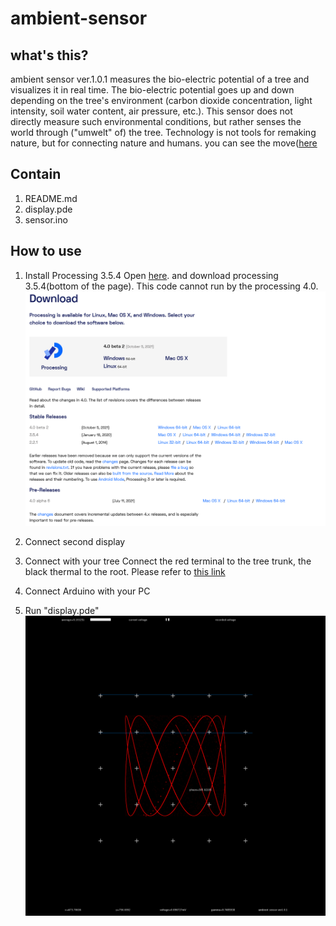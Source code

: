 # ambient-sensor

## what's this?
ambient sensor ver.1.0.1 measures the bio-electric potential of a tree and visualizes it in real time.
The bio-electric potential goes up and down depending on the tree's environment (carbon dioxide concentration, light intensity, soil water content, air pressure, etc.). This sensor does not directly measure such environmental conditions, but rather senses the world through ("umwelt" of) the tree. Technology is not tools for remaking nature, but for connecting nature and humans. you can see the move([here](https://youtu.be/3e0Tb1YB4j8)

## Contain
1. README.md
2. display.pde
3. sensor.ino

## How to use
1. Install Processing 3.5.4
Open [here](https://processing.org/download). and download processing 3.5.4(bottom of the page). This code cannot run by the processing 4.0.
![image1](https://github.com/tnoinkwms/ambient-sensor/blob/images/downloa_processing.png)

2. Connect second display
3. Connect <ambient sensor> with your tree
Connect the red terminal to the tree trunk, the black thermal to the root. Please refer to [this link](https://special.ycam.jp/interlab/projects/forestsymphony/setup/cable-on-tree.html)
4. Connect Arduino with your PC
5. Run "display.pde"
![image2](https://github.com/tnoinkwms/ambient-sensor/blob/images/Java%20Screenshot%202021.11.08%20-%2004.18.39.76.png)
